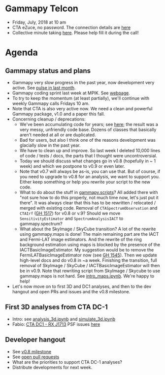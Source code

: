 # Gammapy Telcon

* Friday, July, 2018 at 10 am
* CTA eZuce, no password.  The connection details are [here](ezuce.txt)
* Collective minute taking [here](https://goo.gl/LzjFCF). Please help fill it during the call!

# Agenda

## Gammapy status and plans

* Gammapy very slow progress in the past year, now development very active. See [pulse in last month](https://github.com/gammapy/gammapy/pulse/monthly).
* Gammapy coding sprint last week at MPIK. See [webpage](https://github.com/gammapy/gammapy-meetings/tree/master/2018-07-09).
* To try to keep the momentum (at least partially), we'll continue with weekly Gammapy calls Fridays 10 am.
* Note that CTA is also very active now. We need a clean and powerful Gammapy package, v1.0 and a paper this fall.
* Concerning cleanup / deprecations:
  * We've been accumulating code for years; see [here](https://www.openhub.net/p/gammapy/analyses/latest/languages_summary); the result was a very messy, unfriendly code base. Dozens of classes that basically aren't needed at all or are duplicated.
  * Bad for users, but also I think one of the reasons development was glacially slow in the past year.
  * We have to clean up and improve. So last week I deleted 10,000 lines of code / tests / docs, the parts that I thought were uncontroversial.
  * Today we should discuss what changes go in v0.8 (hopefully in ~ 1 week) and which we postpone to v0.9 or even later.
  * Note that v0.7 will always be as-is, you can use that. But of course, if you need to upgrade to v0.8 for an analysis, we want to support you. Either keep something or help you rewrite your script to the new code.
  * What to do about the stuff in [gammapy.scripts](http://docs.gammapy.org/0.7/scripts/index.html#module-gammapy.scripts)?
    All added there with "not sure how to do this properly, not much time now, let's just put it there".
    It was always clear that this has to be rewritten / relocated / merged with existing code.
    Removal of `CTASpectrumObservation` and `CTAIrf` ([GH 1517](https://github.com/gammapy/gammapy/pull/1517)) for v0.8 or v.9?
    Should we move `SensitivityEstimator` and `SpectrumAnalysisIACT` to gammapy.spectrum?
  * What about the SkyImage / SkyCube transition? A lot of the rewrite using gammapy.maps is done!
    The main remaining part are the IACT and Fermi-LAT image estimators.
    And the rewrite of the ring background estimation using maps is blocked by the presence of the IACTBasicImageEstimator.
    My suggestion would be to remove the FermiLATBasicImageEstimator now (see [GH 1545](https://github.com/gammapy/gammapy/issues/1545)). Then we update high-level docs and do v0.8 in ~a week.
    Finishing the transition, full removal of SkyImage / SkyCube / IACTBasicImageEstimator will then be in v0.9.
    Note that rewriting script from SkyImage / Skycube to use gammapy.maps is not hard. See [intro_maps.ipynb](https://github.com/gammapy/gammapy-extra/blob/master/notebooks/intro_maps.ipynb). We're happy to help!
* Let's now move on to first 3D and DC1 analyses, and then to the dev hangout and open PRs and issues and the v0.8 milestone.

## First 3D analyses from CTA DC-1

* Intro: see [analysis_3d.ipynb](https://github.com/gammapy/gammapy-extra/blob/master/notebooks/analysis_3d.ipynb) and [simulate_3d.ipynb](https://github.com/gammapy/gammapy-extra/blob/master/notebooks/simulate_3d.ipynb)
* Fabio: [CTA DC1 - RX J1713](https://github.com/gammasky/cta-analyses/tree/master/dc-1-checks/rx_j1713)
  PSF issues [here](https://github.com/gammapy/gammapy/issues/1533)
  
## Developer hangout

* See [v0.8 milestone](https://github.com/gammapy/gammapy/milestone/11)
* See [open pull requests](https://github.com/gammapy/gammapy/pulls)
* What are the priorities to support CTA DC-1 analyses?
* Distribute developments for next week.
